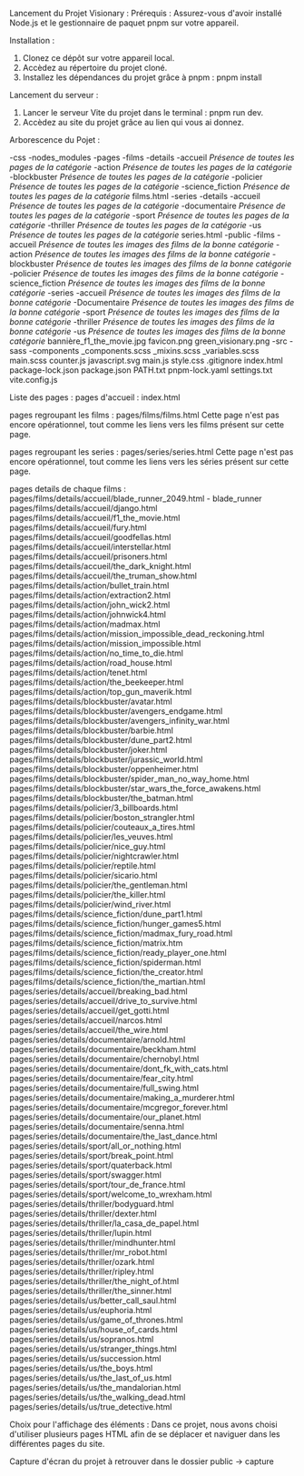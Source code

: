 Lancement du Projet Visionary : 
Prérequis : Assurez-vous d'avoir installé Node.js et le gestionnaire de paquet pnpm sur votre appareil. 

Installation : 
1) Clonez ce dépôt sur votre appareil local.
2) Accèdez au répertoire du projet cloné.
3) Installez les dépendances du projet grâce à pnpm :
  pnpm install

Lancement du serveur : 
1) Lancer le serveur Vite du projet dans le terminal : 
  pnpm run dev.
2) Accèdez au site du projet grâce au lien qui vous ai donnez.


Arborescence du Pojet : 

-css
-nodes_modules 
-pages
  -films
    -details
      -accueil
        *Présence de toutes les pages de la catégorie*
      -action
        *Présence de toutes les pages de la catégorie*
      -blockbuster
        *Présence de toutes les pages de la catégorie*
      -policier
        *Présence de toutes les pages de la catégorie*
      -science_fiction
        *Présence de toutes les pages de la catégorie*
    films.html
  -series
    -details
      -accueil
          *Présence de toutes les pages de la catégorie*
        -documentaire
          *Présence de toutes les pages de la catégorie*
        -sport
          *Présence de toutes les pages de la catégorie*
        -thriller
          *Présence de toutes les pages de la catégorie*
        -us
          *Présence de toutes les pages de la catégorie*
    series.html
-public
  -films
    -accueil
      *Présence de toutes les images des films de la bonne catégorie*
    -action
      *Présence de toutes les images des films de la bonne catégorie*
    -blockbuster
      *Présence de toutes les images des films de la bonne catégorie*
    -policier
      *Présence de toutes les images des films de la bonne catégorie*
    -science_fiction
      *Présence de toutes les images des films de la bonne catégorie*
  -series
    -accueil
      *Présence de toutes les images des films de la bonne catégorie*
    -Documentaire
      *Présence de toutes les images des films de la bonne catégorie*
    -sport
      *Présence de toutes les images des films de la bonne catégorie*
    -thriller
      *Présence de toutes les images des films de la bonne catégorie*
    -us
      *Présence de toutes les images des films de la bonne catégorie*
  bannière_f1_the_movie.jpg
  favicon.png
  green_visionary.png
-src
  -sass
    -components
    _components.scss
    _mixins.scss
    _variables.scss
    main.scss
  counter.js
  javascript.svg
  main.js
  style.css
.gitignore
index.html
package-lock.json
package.json
PATH.txt
pnpm-lock.yaml
settings.txt
vite.config.js


Liste des pages : 
pages d'accueil : 
index.html

pages regroupant les films :
pages/films/films.html 
Cette page n'est pas encore opérationnel, tout comme les liens vers les films présent sur cette page.

pages regroupant les series : 
pages/series/series.html
Cette page n'est pas encore opérationnel, tout comme les liens vers les séries présent sur cette page.

pages details de chaque films : 
pages/films/details/accueil/blade_runner_2049.html - blade_runner
pages/films/details/accueil/django.html
pages/films/details/accueil/f1_the_movie.html
pages/films/details/accueil/fury.html
pages/films/details/accueil/goodfellas.html
pages/films/details/accueil/interstellar.html
pages/films/details/accueil/prisoners.html
pages/films/details/accueil/the_dark_knight.html
pages/films/details/accueil/the_truman_show.html
pages/films/details/action/bullet_train.html
pages/films/details/action/extraction2.html
pages/films/details/action/john_wick2.html
pages/films/details/action/johnwick4.html
pages/films/details/action/madmax.html
pages/films/details/action/mission_impossible_dead_reckoning.html
pages/films/details/action/mission_impossible.html
pages/films/details/action/no_time_to_die.html
pages/films/details/action/road_house.html
pages/films/details/action/tenet.html
pages/films/details/action/the_beekeeper.html
pages/films/details/action/top_gun_maverik.html
pages/films/details/blockbuster/avatar.html
pages/films/details/blockbuster/avengers_endgame.html
pages/films/details/blockbuster/avengers_infinity_war.html
pages/films/details/blockbuster/barbie.html
pages/films/details/blockbuster/dune_part2.html
pages/films/details/blockbuster/joker.html
pages/films/details/blockbuster/jurassic_world.html
pages/films/details/blockbuster/oppenheimer.html
pages/films/details/blockbuster/spider_man_no_way_home.html
pages/films/details/blockbuster/star_wars_the_force_awakens.html
pages/films/details/blockbuster/the_batman.html
pages/films/details/policier/3_billboards.html
pages/films/details/policier/boston_strangler.html
pages/films/details/policier/couteaux_a_tires.html
pages/films/details/policier/les_veuves.html
pages/films/details/policier/nice_guy.html
pages/films/details/policier/nightcrawler.html
pages/films/details/policier/reptile.html
pages/films/details/policier/sicario.html
pages/films/details/policier/the_gentleman.html
pages/films/details/policier/the_killer.html
pages/films/details/policier/wind_river.html
pages/films/details/science_fiction/dune_part1.html
pages/films/details/science_fiction/hunger_games5.html
pages/films/details/science_fiction/madmax_fury_road.html
pages/films/details/science_fiction/matrix.htm
pages/films/details/science_fiction/ready_player_one.html
pages/films/details/science_fiction/spiderman.html
pages/films/details/science_fiction/the_creator.html
pages/films/details/science_fiction/the_martian.html
pages/series/details/accueil/breaking_bad.html
pages/series/details/accueil/drive_to_survive.html
pages/series/details/accueil/get_gotti.html
pages/series/details/accueil/narcos.html
pages/series/details/accueil/the_wire.html
pages/series/details/documentaire/arnold.html
pages/series/details/documentaire/beckham.html
pages/series/details/documentaire/chernobyl.html
pages/series/details/documentaire/dont_fk_with_cats.html
pages/series/details/documentaire/fear_city.html
pages/series/details/documentaire/full_swing.html
pages/series/details/documentaire/making_a_murderer.html
pages/series/details/documentaire/mcgregor_forever.html
pages/series/details/documentaire/our_planet.html
pages/series/details/documentaire/senna.html
pages/series/details/documentaire/the_last_dance.html
pages/series/details/sport/all_or_nothing.html
pages/series/details/sport/break_point.html
pages/series/details/sport/quaterback.html
pages/series/details/sport/swagger.html
pages/series/details/sport/tour_de_france.html
pages/series/details/sport/welcome_to_wrexham.html
pages/series/details/thriller/bodyguard.html
pages/series/details/thriller/dexter.html
pages/series/details/thriller/la_casa_de_papel.html
pages/series/details/thriller/lupin.html
pages/series/details/thriller/mindhunter.html
pages/series/details/thriller/mr_robot.html
pages/series/details/thriller/ozark.html
pages/series/details/thriller/ripley.html
pages/series/details/thriller/the_night_of.html
pages/series/details/thriller/the_sinner.html
pages/series/details/us/better_call_saul.html
pages/series/details/us/euphoria.html
pages/series/details/us/game_of_thrones.html
pages/series/details/us/house_of_cards.html
pages/series/details/us/sopranos.html
pages/series/details/us/stranger_things.html
pages/series/details/us/succession.html
pages/series/details/us/the_boys.html
pages/series/details/us/the_last_of_us.html
pages/series/details/us/the_mandalorian.html
pages/series/details/us/the_walking_dead.html
pages/series/details/us/true_detective.html


Choix pour l'affichage des éléments : 
Dans ce projet, nous avons choisi d'utiliser plusieurs pages HTML afin de se déplacer et naviguer dans les différentes pages du site. 

Capture d'écran du projet à retrouver dans le dossier public -> capture 
